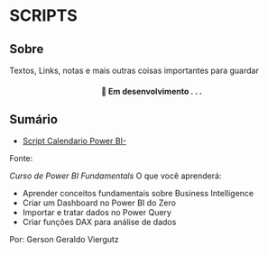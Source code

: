 # SCRIPTS

## Sobre 

Textos, Links, notas e mais outras coisas importantes para guardar

<h4 align="center"> 
	🚧  Em desenvolvimento . . .
</h4>

## Sumário

* [Script Calendario Power BI- ](https://github.com/palomaavena/palomaavena/blob/main/scripts/calendario_BI.txt)

Fonte: 

*Curso de Power BI Fundamentals*
O que você aprenderá:
- Aprender conceitos fundamentais sobre Business Intelligence
- Criar um Dashboard no Power BI do Zero
- Importar e tratar dados no Power Query
- Criar funções DAX para análise de dados

Por: Gerson Geraldo Viergutz



  







